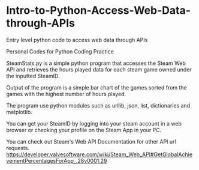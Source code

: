 # Intro-to-Python-Access-Web-Data-through-APIs
Entry level python code to access web data through APIs

Personal Codes for Python Coding Practice

SteamStats.py is a simple python program that accesses the Steam Web API and retrieves the hours played data for each steam game owned under the inputted SteamID.

Output of the program is a simple bar chart of the games sorted from the games with the highest number of hours played.

The program use python modules such as urllib, json, list, dictionaries and matplotlib.

You can get your SteamID by logging into your steam account in a web browser or checking your profile on the Steam App in your PC.

You can check out Steam's Web API Documentation for other API url requests. 
https://developer.valvesoftware.com/wiki/Steam_Web_API#GetGlobalAchievementPercentagesForApp_.28v0001.29
